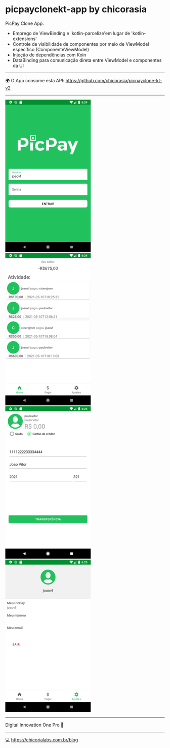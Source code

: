 # picpayclonekt-app by chicorasia

PicPay Clone App.

- Emprego de ViewBinding e 'kotlin-parcelize'em lugar de 'kotlin-extensions'
- Controle de visibilidade de componentes por meio de ViewModel específico (ComponenteViewModel)
- Injeção de dependências com Koin
- DataBinding para comunicação direta entre ViewModel e componentes da UI

***
:earth_africa: O App consome esta API: https://github.com/chicorasia/picpayclone-kt-v2
***


![tela de login](Screenshot_1.png)
![tela home](Screenshot_2.png)
![tela de transferencia](Screenshot_3.png)
![tela de ajustes](Screenshot_4.png)

****
Digital Innovation One Pro :orange_heart: 
****
:computer: https://chicorialabs.com.br/blog
